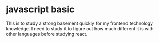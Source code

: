 # javascript basic

This is to study a strong basement quickly for my frontend technology knowledge. I need to study it to figure out how much different it is with other languages before studying react.